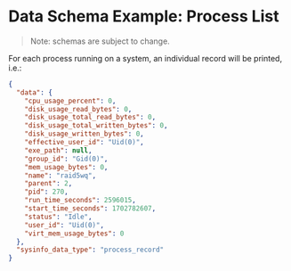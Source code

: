 # Data Schema Example: Process List

> Note: schemas are subject to change.

For each process running on a system, an individual record will be printed, i.e.:

```json
{
  "data": {
    "cpu_usage_percent": 0,
    "disk_usage_read_bytes": 0,
    "disk_usage_total_read_bytes": 0,
    "disk_usage_total_written_bytes": 0,
    "disk_usage_written_bytes": 0,
    "effective_user_id": "Uid(0)",
    "exe_path": null,
    "group_id": "Gid(0)",
    "mem_usage_bytes": 0,
    "name": "raid5wq",
    "parent": 2,
    "pid": 270,
    "run_time_seconds": 2596015,
    "start_time_seconds": 1702782607,
    "status": "Idle",
    "user_id": "Uid(0)",
    "virt_mem_usage_bytes": 0
  },
  "sysinfo_data_type": "process_record"
}
```
